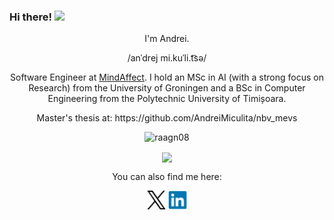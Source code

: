 ### Hi there! <img src="https://user-images.githubusercontent.com/6352172/113357125-bc872f00-9343-11eb-85f0-6bc9646e358c.gif" width="30px">
<p align="center">
  I'm Andrei.
</p>
<p align="center">
  /anˈdrej mi.kuˈli.t͡sə/
</p>
<p align="center">
  Software Engineer at <a href=https://mindaffect.nl>MindAffect</a>. I hold an MSc in AI (with a strong focus on Research) from the University
of Groningen and a BSc in Computer Engineering from the Polytechnic University of Timișoara. 
</p>
<p align="center">
  Master's thesis at: https://github.com/AndreiMiculita/nbv_mevs
</p>

<p align="center"> 
  <img src="https://komarev.com/ghpvc/?username=AndreiMiculita&label=Profile%20views&color=62d8ff&style=flat" alt="raagn08" /> 
</p>
<p align="center"> 
  <img align="center" src="https://github-readme-stats.vercel.app/api?username=AndreiMiculita&show_icons=true&theme=default" />
</p>

<p align="center">
  You can also find me here:
</p>
<p align="center">
  <a href="https://twitter.com/andrei_miculita" target="blank"><img align="center" src="https://raw.githubusercontent.com/devicons/devicon/master/icons/twitter/twitter-original.svg" alt="Twitter" height="30" width="30" /></a>
  <a href="https://www.linkedin.com/in/andreimiculita/" target="blank"><img align="center" src="https://raw.githubusercontent.com/devicons/devicon/master/icons/linkedin/linkedin-original.svg" alt="Linkedin" height="30" width="30" /></a>
</p>
